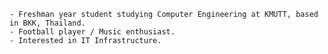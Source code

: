 ```
- Freshman year student studying Computer Engineering at KMUTT, based in BKK, Thailand.
- Football player / Music enthusiast.
- Interested in IT Infrastructure.
```
<!-- Proudly created with GPRM ( https://gprm.itsvg.in ) --> 
